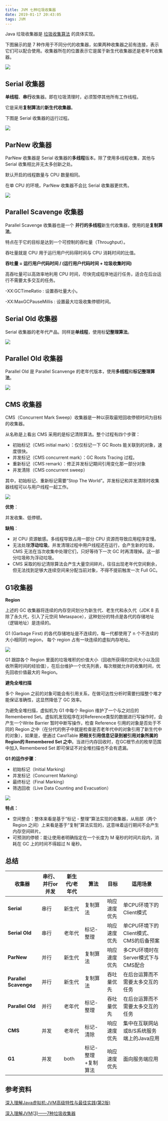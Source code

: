 ```yaml
---
title: JVM 七种垃圾收集器
date: 2019-01-17 20:43:05
tags: JVM
---
```


Java 垃圾收集器是 [垃圾收集算法](http://wuzhangyang.com/2019/01/15/garbage-collection-algorithm/) 的具体实现。

下图展示的是 7 种作用于不同分代的收集器，如果两种收集器之前有连接，表示它们可以配合使用。收集器所在的位置表示它是属于新生代收集器还是老年代收集器。

![](https://raw.githubusercontent.com/zywudev/blog-source/master/image/seven_garbage_collector.png)

## Serial 收集器

**单线程**、**串行**收集器。即在垃圾清理时，必须暂停其他所有工作线程。

它是采用**复制算法**的**新生代收集器**。

下图是 Serial 收集器的运行过程。

![](https://raw.githubusercontent.com/zywudev/blog-source/master/image/serial_collector.png)

## ParNew 收集器

ParNew 收集器是 Serial 收集器的**多线程**版本。除了使用多线程收集，其他与 Serial 收集相比并无太多创新之处。

默认开启的线程数量与 CPU 数量相同。

在单 CPU 的环境，ParNew 收集器不会比 Serial 收集器更优秀。

![](https://raw.githubusercontent.com/zywudev/blog-source/master/image/parnew_collector.png)

## Parallel Scavenge 收集器

Parallel Scavenge 收集器也是一个 **并行的多线程**新生代收集器，使用的是**复制算法**。

特点在于它的目标是达到一个可控制的吞吐量（Throughput）。

吞吐量就是 CPU 用于运行用户代码得时间与 CPU 消耗时间的比值。

**吞吐量 = 运行用户代码时间 / (运行用户代码时间 + 垃圾收集时间)**

高吞吐量可以高效率地利用 CPU 时间，尽快完成程序地运行任务，适合在后台运行不需要太多交互的任务。

-XX:GCTimeRatio : 设置吞吐量大小。

-XX:MaxGCPauseMillis : 设置最大垃圾收集停顿时间。

## Serial Old 收集器

Serial 收集器的老年代产品。同样是**单线程**，使用标**记整理算法**。

![](https://raw.githubusercontent.com/zywudev/blog-source/master/image/serial_collector.png)

## Parallel Old 收集器

Parallel Old 是 Parallel Scanvenge 的老年代版本，使用**多线程**和**标记整理算法**。

![](https://raw.githubusercontent.com/zywudev/blog-source/master/image/parallel_old_collector.png)

## CMS 收集器

CMS（Concurrent Mark Sweep）收集器是一种以获取最短回收停顿时间为目标的收集器。

从名称是上看出 CMS 采用的是标记清除算法。整个过程有四个步骤：

- 初始标记（CMS initial mark）：仅仅标记一下 GC Roots 能关联到的对象，速度很快。
- 并发标记（CMS concurrent mark）：GC Roots Tracing 过程。
- 重新标记（CMS remark）：修正并发标记期间引用变化那一部分对象
- 并发清除（CMS concurrent sweep）

其中，初始标记、重新标记需要“Stop The World”。并发标记和并发清除时收集器线程可以与用户线程一起工作。

![](https://raw.githubusercontent.com/zywudev/blog-source/master/image/cms_collector.png)

**优势**：

并发收集、低停顿。

**缺陷**：

- 对 CPU 资源敏感。多线程导致占用一部分 CPU 资源而导致应用程序变慢。
- 无法处理**浮动垃圾**。并发清理过程中用户线程还在运行，会产生新的垃圾，CMS 无法在当次收集中处理它们，只好等待下一次 GC 时再清理掉。这一部分垃圾称为浮动垃圾。
- CMS 采取的标记清除算法会产生大量空间碎片。往往出现老年代空间剩余，但无法找到足够大连续空间来分配当前对象，不得不提前触发一次 Full GC。

## G1收集器

**Region**

上述的 GC 收集器将连续的内存空间划分为新生代、老生代和永久代（JDK 8 去除了永久代，引入了元空间 Metaspace），这种划分的特点是各代的存储地址（逻辑地址）是连续的。

G1 (Garbage First) 的各代存储地址是不连续的，每一代都使用了 n 个不连续的大小相同的 region， 每个 region 占有一块连续的虚拟内存地址。

![](https://raw.githubusercontent.com/zywudev/blog-source/master/image/g1_region.png)

G1 跟踪各个 Region 里面的垃圾堆积的价值大小（回收所获得的空间大小以及回收所需时间的经验值），在后台维护一个优先列表，每次根据允许的收集时间，优先回收价值最大的 Region。

**避免全堆扫描**

多个 Region 之前的对象可能会有引用关系，在做可达性分析时需要扫描整个堆才能保证准确性，这显然降低了 GC 效率。

为避免全堆扫描，虚拟机为 G1 中每个 Region 维护了一个与之对应的 Remembered Set。虚拟机发现程序在对Reference类型的数据进行写操作时，会产生一个Write Barrier 暂时中断写操作，检查 Reference 引用的对象是否处于不同的 Region 之中（在分代的例子中就是检查是否老年代中的对象引用了新生代中的对象），如果是，便通过 CardTable **把相关引用信息记录到被引用对象所属的Region的 Remembered Set 之中**。当进行内存回收时，在GC根节点的枚举范围中加入 Remembered Set 即可保证不对全堆扫描也不会有遗漏。

**G1 的运作步骤**：

- 初始标记（Initial Marking）
- 并发标记（Concurrent Marking）
- 最终标记（Final Marking）
- 筛选回收（Live Data Counting and Evacuation）

![](https://raw.githubusercontent.com/zywudev/blog-source/master/image/g1_collector.png)

**特点：**

- 空间整合：整体来看是基于“标记 - 整理”算法实现的收集器，从局部（两个 Region 之间）上来看是基于“复制”算法实现的，这意味着运行期间不会产生内存空间碎片。
- 可预测的停顿：能让使用者明确指定在一个长度为 M 毫秒的时间片段内，消耗在 GC 上的时间不得超过 N 毫秒。

## 总结

| 收集器                | 串行、并行or并发 | 新生代/老年代 | 算法               | 目标         | 适用场景                                  |
| --------------------- | ---------------- | ------------- | ------------------ | ------------ | ----------------------------------------- |
| **Serial**            | 串行             | 新生代        | 复制算法           | 响应速度优先 | 单CPU环境下的Client模式                   |
| **Serial Old**        | 串行             | 老年代        | 标记-整理          | 响应速度优先 | 单CPU环境下的Client模式、CMS的后备预案    |
| **ParNew**            | 并行             | 新生代        | 复制算法           | 响应速度优先 | 多CPU环境时在Server模式下与CMS配合        |
| **Parallel Scavenge** | 并行             | 新生代        | 复制算法           | 吞吐量优先   | 在后台运算而不需要太多交互的任务          |
| **Parallel Old**      | 并行             | 老年代        | 标记-整理          | 吞吐量优先   | 在后台运算而不需要太多交互的任务          |
| **CMS**               | 并发             | 老年代        | 标记-清除          | 响应速度优先 | 集中在互联网站或B/S系统服务端上的Java应用 |
| **G1**                | 并发             | both          | 标记-整理+复制算法 | 响应速度优先 | 面向服务端应用                            |

## 参考资料

[深入理解Java虚拟机:JVM高级特性与最佳实践(第2版)](https://book.douban.com/subject/24722612/)

[深入理解JVM(3)——7种垃圾收集器](https://crowhawk.github.io/2017/08/15/jvm_3/)

